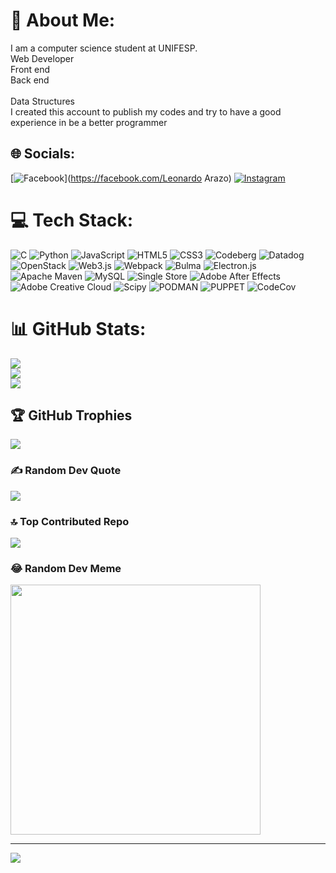 # 💫 About Me:
I am a computer science student at UNIFESP.<br>Web Developer<br>Front end<br>Back end<br><br>Data Structures<br>I created this account to publish my codes and try to have a good experience in be a better programmer


## 🌐 Socials:
[![Facebook](https://img.shields.io/badge/Facebook-%231877F2.svg?logo=Facebook&logoColor=white)](https://facebook.com/Leonardo Arazo) [![Instagram](https://img.shields.io/badge/Instagram-%23E4405F.svg?logo=Instagram&logoColor=white)](https://instagram.com/leonardoarazo) 

# 💻 Tech Stack:
![C](https://img.shields.io/badge/c-%2300599C.svg?style=plastic&logo=c&logoColor=white) ![Python](https://img.shields.io/badge/python-3670A0?style=plastic&logo=python&logoColor=ffdd54) ![JavaScript](https://img.shields.io/badge/javascript-%23323330.svg?style=plastic&logo=javascript&logoColor=%23F7DF1E) ![HTML5](https://img.shields.io/badge/html5-%23E34F26.svg?style=plastic&logo=html5&logoColor=white) ![CSS3](https://img.shields.io/badge/css3-%231572B6.svg?style=plastic&logo=css3&logoColor=white) ![Codeberg](https://img.shields.io/badge/Codeberg-2185D0?style=plastic&logo=Codeberg&logoColor=white) ![Datadog](https://img.shields.io/badge/datadog-%23632CA6.svg?style=plastic&logo=datadog&logoColor=white) ![OpenStack](https://img.shields.io/badge/Openstack-%23f01742.svg?style=plastic&logo=openstack&logoColor=white) ![Web3.js](https://img.shields.io/badge/web3.js-F16822?style=plastic&logo=web3.js&logoColor=white) ![Webpack](https://img.shields.io/badge/webpack-%238DD6F9.svg?style=plastic&logo=webpack&logoColor=black) ![Bulma](https://img.shields.io/badge/bulma-00D0B1?style=plastic&logo=bulma&logoColor=white) ![Electron.js](https://img.shields.io/badge/Electron-191970?style=plastic&logo=Electron&logoColor=white) ![Apache Maven](https://img.shields.io/badge/Apache%20Maven-C71A36?style=plastic&logo=Apache%20Maven&logoColor=white) ![MySQL](https://img.shields.io/badge/mysql-%2300000f.svg?style=plastic&logo=mysql&logoColor=white) ![Single Store](https://img.shields.io/badge/Single%20Store-AA00FF?style=plastic&logo=singlestore&logoColor=white) ![Adobe After Effects](https://img.shields.io/badge/Adobe%20After%20Effects-9999FF.svg?style=plastic&logo=Adobe%20After%20Effects&logoColor=white) ![Adobe Creative Cloud](https://img.shields.io/badge/Adobe%20Creative%20Cloud-DA1F26.svg?style=plastic&logo=Adobe%20Creative%20Cloud&logoColor=white) ![Scipy](https://img.shields.io/badge/SciPy-%230C55A5.svg?style=plastic&logo=scipy&logoColor=%white) ![PODMAN](https://img.shields.io/badge/podman-892CA0.svg?style=plastic&logo=podman&logoColor=white) ![PUPPET](https://img.shields.io/badge/Puppet-02303A.svg?style=plastic&logo=Puppet&logoColor=white&color=%23FFAE1A) ![CodeCov](https://img.shields.io/badge/codecov-%23ff0077.svg?style=plastic&logo=codecov&logoColor=white)
# 📊 GitHub Stats:
![](https://github-readme-stats.vercel.app/api?username=Arazo_Leo&theme=midnight-purple&hide_border=false&include_all_commits=false&count_private=false)<br/>
![](https://github-readme-streak-stats.herokuapp.com/?user=Arazo_Leo&theme=midnight-purple&hide_border=false)<br/>
![](https://github-readme-stats.vercel.app/api/top-langs/?username=Arazo_Leo&theme=midnight-purple&hide_border=false&include_all_commits=false&count_private=false&layout=compact)

## 🏆 GitHub Trophies
![](https://github-profile-trophy.vercel.app/?username=Arazo_Leo&theme=radical&no-frame=false&no-bg=true&margin-w=4)

### ✍️ Random Dev Quote
![](https://quotes-github-readme.vercel.app/api?type=horizontal&theme=tokyonight)

### 🔝 Top Contributed Repo
![](https://github-contributor-stats.vercel.app/api?username=Arazo_Leo&limit=5&theme=onedark&combine_all_yearly_contributions=true)

### 😂 Random Dev Meme
<img src='https://randommeme-five.vercel.app/' style="height: 400px;"/>

---
[![](https://visitcount.itsvg.in/api?id=Arazo_Leo&icon=2&color=11)](https://visitcount.itsvg.in)

<!-- Proudly created with GPRM ( https://gprm.itsvg.in ) -->
